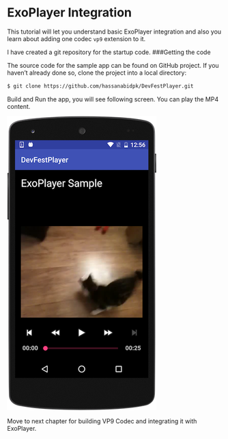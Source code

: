 # ExoPlayer Integration

This tutorial will let you understand basic ExoPlayer integration and also you learn about adding one codec `vp9` extension to it. 

I have created a git repository for the startup code.
###Getting the code

The source code for the sample app can be found on GitHub project. If you haven’t already done so, clone the project into a local directory:

```bash
$ git clone https://github.com/hassanabidpk/DevFestPlayer.git
```

Build and Run the app, you will see following screen. You can play the MP4 content.

![ExoPlayer Sample](images/exoplayer_screen_10.png)


Move to next chapter for building VP9 Codec and integrating it with ExoPlayer.




